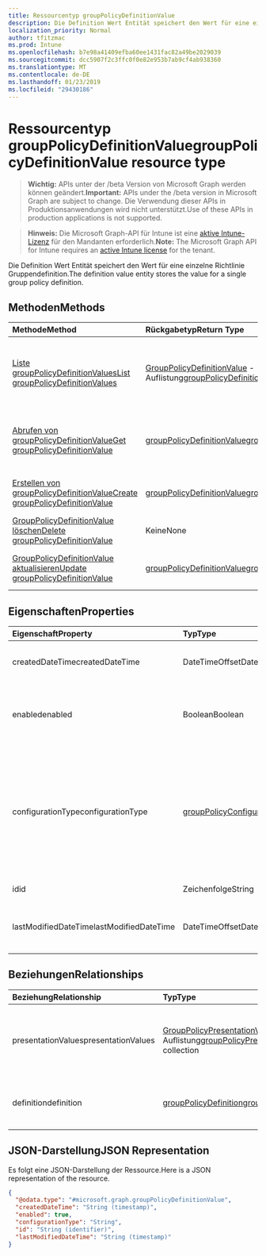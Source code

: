 ```yaml
---
title: Ressourcentyp groupPolicyDefinitionValue
description: Die Definition Wert Entität speichert den Wert für eine einzelne Richtlinie Gruppendefinition.
localization_priority: Normal
author: tfitzmac
ms.prod: Intune
ms.openlocfilehash: b7e98a41409efba60ee1431fac82a49be2029039
ms.sourcegitcommit: dcc5907f2c3ffc0f0e82e953b7ab9cf4ab938360
ms.translationtype: MT
ms.contentlocale: de-DE
ms.lasthandoff: 01/23/2019
ms.locfileid: "29430186"
---
```

# <a name="grouppolicydefinitionvalue-resource-type"></a><span data-ttu-id="0eb74-103">Ressourcentyp groupPolicyDefinitionValue</span><span class="sxs-lookup"><span data-stu-id="0eb74-103">groupPolicyDefinitionValue resource type</span></span>

> <span data-ttu-id="0eb74-104">**Wichtig:** APIs unter der /beta Version von Microsoft Graph werden können geändert.</span><span class="sxs-lookup"><span data-stu-id="0eb74-104">**Important:** APIs under the /beta version in Microsoft Graph are subject to change.</span></span> <span data-ttu-id="0eb74-105">Die Verwendung dieser APIs in Produktionsanwendungen wird nicht unterstützt.</span><span class="sxs-lookup"><span data-stu-id="0eb74-105">Use of these APIs in production applications is not supported.</span></span>

> <span data-ttu-id="0eb74-106">**Hinweis:** Die Microsoft Graph-API für Intune ist eine [aktive Intune-Lizenz](https://go.microsoft.com/fwlink/?linkid=839381) für den Mandanten erforderlich.</span><span class="sxs-lookup"><span data-stu-id="0eb74-106">**Note:** The Microsoft Graph API for Intune requires an [active Intune license](https://go.microsoft.com/fwlink/?linkid=839381) for the tenant.</span></span>

<span data-ttu-id="0eb74-107">Die Definition Wert Entität speichert den Wert für eine einzelne Richtlinie Gruppendefinition.</span><span class="sxs-lookup"><span data-stu-id="0eb74-107">The definition value entity stores the value for a single group policy definition.</span></span>

## <a name="methods"></a><span data-ttu-id="0eb74-108">Methoden</span><span class="sxs-lookup"><span data-stu-id="0eb74-108">Methods</span></span>
|<span data-ttu-id="0eb74-109">Methode</span><span class="sxs-lookup"><span data-stu-id="0eb74-109">Method</span></span>|<span data-ttu-id="0eb74-110">Rückgabetyp</span><span class="sxs-lookup"><span data-stu-id="0eb74-110">Return Type</span></span>|<span data-ttu-id="0eb74-111">Beschreibung</span><span class="sxs-lookup"><span data-stu-id="0eb74-111">Description</span></span>|
|:---|:---|:---|
|[<span data-ttu-id="0eb74-112">Liste groupPolicyDefinitionValues</span><span class="sxs-lookup"><span data-stu-id="0eb74-112">List groupPolicyDefinitionValues</span></span>](../api/intune-grouppolicy-grouppolicydefinitionvalue-list.md)|<span data-ttu-id="0eb74-113">[GroupPolicyDefinitionValue](../resources/intune-grouppolicy-grouppolicydefinitionvalue.md) -Auflistung</span><span class="sxs-lookup"><span data-stu-id="0eb74-113">[groupPolicyDefinitionValue](../resources/intune-grouppolicy-grouppolicydefinitionvalue.md) collection</span></span>|<span data-ttu-id="0eb74-114">Listeneigenschaften und Beziehungen der [GroupPolicyDefinitionValue](../resources/intune-grouppolicy-grouppolicydefinitionvalue.md) -Objekte.</span><span class="sxs-lookup"><span data-stu-id="0eb74-114">List properties and relationships of the [groupPolicyDefinitionValue](../resources/intune-grouppolicy-grouppolicydefinitionvalue.md) objects.</span></span>|
|[<span data-ttu-id="0eb74-115">Abrufen von groupPolicyDefinitionValue</span><span class="sxs-lookup"><span data-stu-id="0eb74-115">Get groupPolicyDefinitionValue</span></span>](../api/intune-grouppolicy-grouppolicydefinitionvalue-get.md)|[<span data-ttu-id="0eb74-116">groupPolicyDefinitionValue</span><span class="sxs-lookup"><span data-stu-id="0eb74-116">groupPolicyDefinitionValue</span></span>](../resources/intune-grouppolicy-grouppolicydefinitionvalue.md)|<span data-ttu-id="0eb74-117">Lesen Sie Eigenschaften und Beziehungen des [GroupPolicyDefinitionValue](../resources/intune-grouppolicy-grouppolicydefinitionvalue.md) -Objekts.</span><span class="sxs-lookup"><span data-stu-id="0eb74-117">Read properties and relationships of the [groupPolicyDefinitionValue](../resources/intune-grouppolicy-grouppolicydefinitionvalue.md) object.</span></span>|
|[<span data-ttu-id="0eb74-118">Erstellen von groupPolicyDefinitionValue</span><span class="sxs-lookup"><span data-stu-id="0eb74-118">Create groupPolicyDefinitionValue</span></span>](../api/intune-grouppolicy-grouppolicydefinitionvalue-create.md)|[<span data-ttu-id="0eb74-119">groupPolicyDefinitionValue</span><span class="sxs-lookup"><span data-stu-id="0eb74-119">groupPolicyDefinitionValue</span></span>](../resources/intune-grouppolicy-grouppolicydefinitionvalue.md)|<span data-ttu-id="0eb74-120">Erstellen eines neuen [GroupPolicyDefinitionValue](../resources/intune-grouppolicy-grouppolicydefinitionvalue.md) -Objekts.</span><span class="sxs-lookup"><span data-stu-id="0eb74-120">Create a new [groupPolicyDefinitionValue](../resources/intune-grouppolicy-grouppolicydefinitionvalue.md) object.</span></span>|
|[<span data-ttu-id="0eb74-121">GroupPolicyDefinitionValue löschen</span><span class="sxs-lookup"><span data-stu-id="0eb74-121">Delete groupPolicyDefinitionValue</span></span>](../api/intune-grouppolicy-grouppolicydefinitionvalue-delete.md)|<span data-ttu-id="0eb74-122">Keine</span><span class="sxs-lookup"><span data-stu-id="0eb74-122">None</span></span>|<span data-ttu-id="0eb74-123">Löscht eine [GroupPolicyDefinitionValue](../resources/intune-grouppolicy-grouppolicydefinitionvalue.md).</span><span class="sxs-lookup"><span data-stu-id="0eb74-123">Deletes a [groupPolicyDefinitionValue](../resources/intune-grouppolicy-grouppolicydefinitionvalue.md).</span></span>|
|[<span data-ttu-id="0eb74-124">GroupPolicyDefinitionValue aktualisieren</span><span class="sxs-lookup"><span data-stu-id="0eb74-124">Update groupPolicyDefinitionValue</span></span>](../api/intune-grouppolicy-grouppolicydefinitionvalue-update.md)|[<span data-ttu-id="0eb74-125">groupPolicyDefinitionValue</span><span class="sxs-lookup"><span data-stu-id="0eb74-125">groupPolicyDefinitionValue</span></span>](../resources/intune-grouppolicy-grouppolicydefinitionvalue.md)|<span data-ttu-id="0eb74-126">Aktualisieren Sie die Eigenschaften eines [GroupPolicyDefinitionValue](../resources/intune-grouppolicy-grouppolicydefinitionvalue.md) -Objekts.</span><span class="sxs-lookup"><span data-stu-id="0eb74-126">Update the properties of a [groupPolicyDefinitionValue](../resources/intune-grouppolicy-grouppolicydefinitionvalue.md) object.</span></span>|

## <a name="properties"></a><span data-ttu-id="0eb74-127">Eigenschaften</span><span class="sxs-lookup"><span data-stu-id="0eb74-127">Properties</span></span>
|<span data-ttu-id="0eb74-128">Eigenschaft</span><span class="sxs-lookup"><span data-stu-id="0eb74-128">Property</span></span>|<span data-ttu-id="0eb74-129">Typ</span><span class="sxs-lookup"><span data-stu-id="0eb74-129">Type</span></span>|<span data-ttu-id="0eb74-130">Beschreibung</span><span class="sxs-lookup"><span data-stu-id="0eb74-130">Description</span></span>|
|:---|:---|:---|
|<span data-ttu-id="0eb74-131">createdDateTime</span><span class="sxs-lookup"><span data-stu-id="0eb74-131">createdDateTime</span></span>|<span data-ttu-id="0eb74-132">DateTimeOffset</span><span class="sxs-lookup"><span data-stu-id="0eb74-132">DateTimeOffset</span></span>|<span data-ttu-id="0eb74-133">Das Datum und die Zeit, die das Objekt erstellt wurde.</span><span class="sxs-lookup"><span data-stu-id="0eb74-133">The date and time the object was created.</span></span>|
|<span data-ttu-id="0eb74-134">enabled</span><span class="sxs-lookup"><span data-stu-id="0eb74-134">enabled</span></span>|<span data-ttu-id="0eb74-135">Boolean</span><span class="sxs-lookup"><span data-stu-id="0eb74-135">Boolean</span></span>|<span data-ttu-id="0eb74-136">Aktiviert oder deaktiviert die Richtliniendefinition zugeordneten Gruppe.</span><span class="sxs-lookup"><span data-stu-id="0eb74-136">Enables or disables the associated group policy definition.</span></span>|
|<span data-ttu-id="0eb74-137">configurationType</span><span class="sxs-lookup"><span data-stu-id="0eb74-137">configurationType</span></span>|[<span data-ttu-id="0eb74-138">groupPolicyConfigurationType</span><span class="sxs-lookup"><span data-stu-id="0eb74-138">groupPolicyConfigurationType</span></span>](../resources/intune-grouppolicy-grouppolicyconfigurationtype.md)|<span data-ttu-id="0eb74-139">Gibt an, wie der Wert konfiguriert werden soll.</span><span class="sxs-lookup"><span data-stu-id="0eb74-139">Specifies how the value should be configured.</span></span> <span data-ttu-id="0eb74-140">Dies kann als Richtlinie oder als Einstellung sein.</span><span class="sxs-lookup"><span data-stu-id="0eb74-140">This can be either as a Policy or as a Preference.</span></span> <span data-ttu-id="0eb74-141">Mögliche Werte sind: `policy` und `preference`.</span><span class="sxs-lookup"><span data-stu-id="0eb74-141">Possible values are: `policy`, `preference`.</span></span>|
|<span data-ttu-id="0eb74-142">id</span><span class="sxs-lookup"><span data-stu-id="0eb74-142">id</span></span>|<span data-ttu-id="0eb74-143">Zeichenfolge</span><span class="sxs-lookup"><span data-stu-id="0eb74-143">String</span></span>|<span data-ttu-id="0eb74-144">Schlüssel der Entität</span><span class="sxs-lookup"><span data-stu-id="0eb74-144">Key of the entity.</span></span>|
|<span data-ttu-id="0eb74-145">lastModifiedDateTime</span><span class="sxs-lookup"><span data-stu-id="0eb74-145">lastModifiedDateTime</span></span>|<span data-ttu-id="0eb74-146">DateTimeOffset</span><span class="sxs-lookup"><span data-stu-id="0eb74-146">DateTimeOffset</span></span>|<span data-ttu-id="0eb74-147">Datum und Uhrzeit der letzten Änderung die Entität.</span><span class="sxs-lookup"><span data-stu-id="0eb74-147">The date and time the entity was last modified.</span></span>|

## <a name="relationships"></a><span data-ttu-id="0eb74-148">Beziehungen</span><span class="sxs-lookup"><span data-stu-id="0eb74-148">Relationships</span></span>
|<span data-ttu-id="0eb74-149">Beziehung</span><span class="sxs-lookup"><span data-stu-id="0eb74-149">Relationship</span></span>|<span data-ttu-id="0eb74-150">Typ</span><span class="sxs-lookup"><span data-stu-id="0eb74-150">Type</span></span>|<span data-ttu-id="0eb74-151">Beschreibung</span><span class="sxs-lookup"><span data-stu-id="0eb74-151">Description</span></span>|
|:---|:---|:---|
|<span data-ttu-id="0eb74-152">presentationValues</span><span class="sxs-lookup"><span data-stu-id="0eb74-152">presentationValues</span></span>|<span data-ttu-id="0eb74-153">[GroupPolicyPresentationValue](../resources/intune-grouppolicy-grouppolicypresentationvalue.md) -Auflistung</span><span class="sxs-lookup"><span data-stu-id="0eb74-153">[groupPolicyPresentationValue](../resources/intune-grouppolicy-grouppolicypresentationvalue.md) collection</span></span>|<span data-ttu-id="0eb74-154">Die zugeordneten Gruppenrichtlinie Präsentation Werte mit dem Definitionswert.</span><span class="sxs-lookup"><span data-stu-id="0eb74-154">The associated group policy presentation values with the definition value.</span></span>|
|<span data-ttu-id="0eb74-155">definition</span><span class="sxs-lookup"><span data-stu-id="0eb74-155">definition</span></span>|[<span data-ttu-id="0eb74-156">groupPolicyDefinition</span><span class="sxs-lookup"><span data-stu-id="0eb74-156">groupPolicyDefinition</span></span>](../resources/intune-grouppolicy-grouppolicydefinition.md)|<span data-ttu-id="0eb74-157">Die zugeordneten Gruppe Richtliniendefinition mit dem Wert.</span><span class="sxs-lookup"><span data-stu-id="0eb74-157">The associated group policy definition with the value.</span></span>|

## <a name="json-representation"></a><span data-ttu-id="0eb74-158">JSON-Darstellung</span><span class="sxs-lookup"><span data-stu-id="0eb74-158">JSON Representation</span></span>
<span data-ttu-id="0eb74-159">Es folgt eine JSON-Darstellung der Ressource.</span><span class="sxs-lookup"><span data-stu-id="0eb74-159">Here is a JSON representation of the resource.</span></span>
<!-- {
  "blockType": "resource",
  "keyProperty": "id",
  "@odata.type": "microsoft.graph.groupPolicyDefinitionValue"
}
-->
``` json
{
  "@odata.type": "#microsoft.graph.groupPolicyDefinitionValue",
  "createdDateTime": "String (timestamp)",
  "enabled": true,
  "configurationType": "String",
  "id": "String (identifier)",
  "lastModifiedDateTime": "String (timestamp)"
}
```




